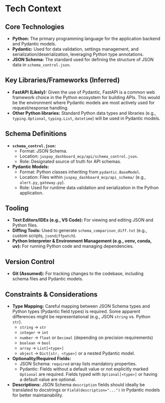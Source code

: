 # Tech Context

## Core Technologies
- **Python:** The primary programming language for the application backend and Pydantic models.
- **Pydantic:** Used for data validation, settings management, and serialization/deserialization, leveraging Python type annotations.
- **JSON Schema:** The standard used for defining the structure of JSON data in `schema_control.json`.

## Key Libraries/Frameworks (Inferred)
- **FastAPI (Likely):** Given the use of Pydantic, FastAPI is a common web framework choice in the Python ecosystem for building APIs. This would be the environment where Pydantic models are most actively used for request/response handling.
- **Other Python libraries:** Standard Python data types and libraries (e.g., `typing.Optional`, `typing.List`, `datetime`) will be used in Pydantic models.

## Schema Definitions
- **`schema_control.json`:**
    - Format: JSON Schema.
    - Location: `juspay_dashboard_mcp/api/schema_control.json`.
    - Role: Designated source of truth for API schemas.
- **Pydantic Models:**
    - Format: Python classes inheriting from `pydantic.BaseModel`.
    - Location: Files within `juspay_dashboard_mcp/api_schema/` (e.g., `alert.py`, `gateway.py`).
    - Role: Used for runtime data validation and serialization in the Python application.

## Tooling
- **Text Editors/IDEs (e.g., VS Code):** For viewing and editing JSON and Python files.
- **Diffing Tools:** Used to generate `schema_comparison_diff.txt` (e.g., custom scripts, `jsondiffpatch`).
- **Python Interpreter & Environment Management (e.g., venv, conda, uv):** For running Python code and managing dependencies.

## Version Control
- **Git (Assumed):** For tracking changes to the codebase, including schema files and Pydantic models.

## Constraints & Considerations
- **Type Mapping:** Careful mapping between JSON Schema types and Python types (Pydantic field types) is required. Some apparent differences might be representational (e.g., JSON `string` vs. Python `str`).
    - `string` -> `str`
    - `integer` -> `int`
    - `number` -> `float` or `Decimal` (depending on precision requirements)
    - `boolean` -> `bool`
    - `array` -> `List[<type>]`
    - `object` -> `Dict[str, <type>]` or a nested Pydantic model.
- **Optionality/Required Fields:**
    - JSON Schema: `required` array lists mandatory properties.
    - Pydantic: Fields without a default value or not explicitly marked `Optional` are required. Fields typed with `Optional[<type>]` or having a default value are optional.
- **Descriptions:** JSON Schema `description` fields should ideally be translated to docstrings or `Field(description="...")` in Pydantic models for better maintainability.

